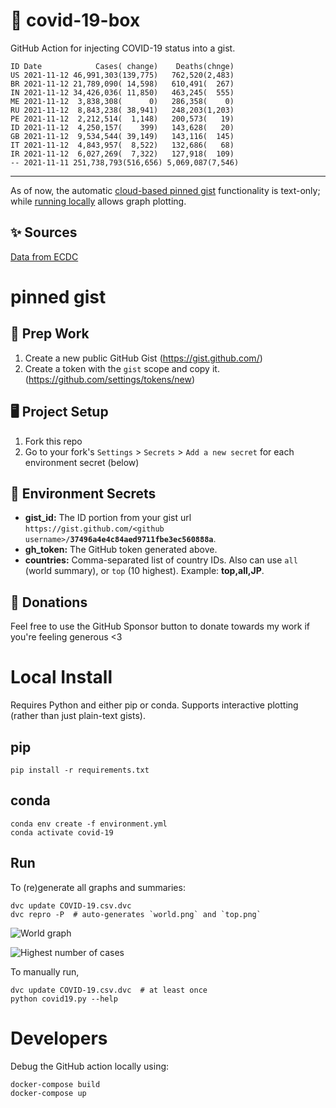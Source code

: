 # 🏥 covid-19-box

GitHub Action for injecting COVID-19 status into a gist.

```
ID Date            Cases( change)    Deaths(chnge)
US 2021-11-12 46,991,303(139,775)   762,520(2,483)
BR 2021-11-12 21,789,090( 14,598)   610,491(  267)
IN 2021-11-12 34,426,036( 11,850)   463,245(  555)
ME 2021-11-12  3,838,308(      0)   286,358(    0)
RU 2021-11-12  8,843,238( 38,941)   248,203(1,203)
PE 2021-11-12  2,212,514(  1,148)   200,573(   19)
ID 2021-11-12  4,250,157(    399)   143,628(   20)
GB 2021-11-12  9,534,544( 39,149)   143,116(  145)
IT 2021-11-12  4,843,957(  8,522)   132,686(   68)
IR 2021-11-12  6,027,269(  7,322)   127,918(  109)
-- 2021-11-11 251,738,793(516,656) 5,069,087(7,546)
```

---

As of now, the automatic [cloud-based pinned gist](#pinned-gist) functionality is text-only;
while [running locally](#local-install) allows graph plotting.

## ✨ Sources

[Data from ECDC](https://www.ecdc.europa.eu/en/publications-data/download-todays-data-geographic-distribution-covid-19-cases-worldwide)

# pinned gist

## 🎒 Prep Work
1. Create a new public GitHub Gist (https://gist.github.com/)
1. Create a token with the `gist` scope and copy it. (https://github.com/settings/tokens/new)

## 🖥 Project Setup
1. Fork this repo
1. Go to your fork's `Settings` > `Secrets` > `Add a new secret` for each environment secret (below)

## 🤫 Environment Secrets
- **gist_id:** The ID portion from your gist url `https://gist.github.com/<github username>/`**`37496a4e4c84aed9711fbe3ec560888a`**.
- **gh_token:** The GitHub token generated above.
- **countries:** Comma-separated list of country IDs. Also can use `all` (world summary), or `top` (10 highest). Example: **top,all,JP**.

## 💸 Donations

Feel free to use the GitHub Sponsor button to donate towards my work if you're feeling generous <3

# Local Install

Requires Python and either pip or conda. Supports interactive plotting (rather than just plain-text gists).

## pip

```
pip install -r requirements.txt
```

## conda

```
conda env create -f environment.yml
conda activate covid-19
```

## Run

To (re)generate all graphs and summaries:

```
dvc update COVID-19.csv.dvc
dvc repro -P  # auto-generates `world.png` and `top.png`
```

![World graph](world.png)

![Highest number of cases](top.png)

To manually run,

```
dvc update COVID-19.csv.dvc  # at least once
python covid19.py --help
```

# Developers

Debug the GitHub action locally using:

```
docker-compose build
docker-compose up
```
